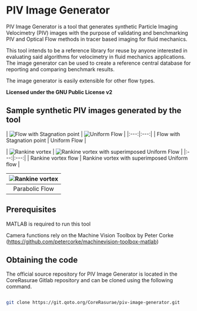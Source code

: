 # PIV Image Generator

PIV Image Generator is a tool that generates synthetic Particle Imaging Velocimetry (PIV) images with the purpose of validating and benchmarking PIV and Optical Flow methods in tracer based imaging for fluid mechanics.

This tool intends to be a reference library for reuse by anyone interested in evaluating said algorithms for velocimetry in fluid mechanics applications. 
The image generator can be used to create a reference central database for reporting and comparing benchmark results.

The image generator is easily extensible for other flow types.


**Licensed under the GNU Public License v2**

## Sample synthetic PIV images generated by the tool

| ![Flow with Stagnation point](https://git.qoto.org/CoreRasurae/piv-image-generator/raw/master/images/stagnation07_0.gif?inline=false) |
![Uniform Flow](https://git.qoto.org/CoreRasurae/piv-image-generator/raw/master/images/uniform07_0.gif?inline=false) |
|:---:|:---:|
| Flow with Stagnation point | Uniform Flow |

| ![Rankine vortex](https://git.qoto.org/CoreRasurae/piv-image-generator/raw/master/images/rankine_vortex07_0.gif?inline=false) |
![Rankine vortex with superimposed Uniform Flow](https://git.qoto.org/CoreRasurae/piv-image-generator/raw/master/images/rk_uniform07_0.gif?inline=false) |
|:---:|:---:|
| Rankine vortex flow | Rankine vortex with superimposed Uniform flow |

| ![Rankine vortex](https://git.qoto.org/CoreRasurae/piv-image-generator/raw/master/images/parabolic07_0.gif?inline=false) |
|:---:|
| Parabolic Flow |

## Prerequisites
MATLAB is required to run this tool

Camera functions rely on the Machine Vision Toolbox by Peter Corke (https://github.com/petercorke/machinevision-toolbox-matlab)

## Obtaining the code

The official source repository for PIV Image Generator is located in the CoreRasurae Gitlab repository and can be cloned using the
following command.

```bash

git clone https://git.qoto.org/CoreRasurae/piv-image-generator.git
```

